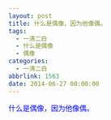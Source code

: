 ```yaml
---
layout: post
title: 什么是偶像，因为他像偶。
tags:
  - 一清二白
  - 什么是偶像
  - 偶像
categories:
  - 一清二白
abbrlink: 1563
date: 2014-06-27 00:00:00
---
```


<!-- build time:Sat Jun 23 2018 12:05:15 GMT+0800 (中国标准时间) -->

<span style="color:#00f">什么是偶像，因为他像偶。</span>
<!-- rebuild by neat -->